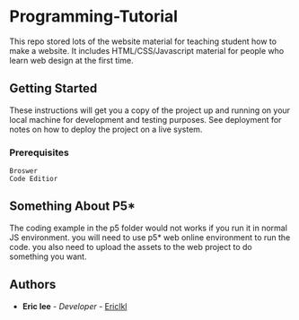 # Programming-Tutorial 
This repo stored lots of the website material for teaching student how to make a website.
It includes HTML/CSS/Javascript material for people who learn web design at the first time.

## Getting Started

These instructions will get you a copy of the project up and running on your local machine for development and testing purposes. See deployment for notes on how to deploy the project on a live system.

### Prerequisites


```
Broswer
Code Editior
```
## Something About P5*

The coding example in the p5 folder would not works if you run it in normal JS environment. you will need to use p5* web online environment to run the code. you also need to upload the assets to the web project to do something you want.

## Authors

* **Eric lee** - *Developer* - [Ericlkl](https://github.com/Ericlkl)
